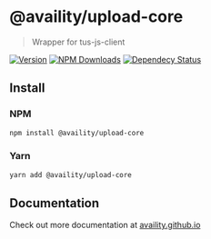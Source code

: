 # @availity/upload-core

> Wrapper for tus-js-client

[![Version](https://img.shields.io/npm/v/@availity/upload-core.svg?style=for-the-badge)](https://www.npmjs.com/package/@availity/upload-core)
[![NPM Downloads](https://img.shields.io/npm/dt/@availity/upload-core.svg?style=for-the-badge)](https://www.npmjs.com/package/@availity/upload-core)
[![Dependecy Status](https://img.shields.io/librariesio/release/npm/@availity/upload-core?style=for-the-badge)](https://github.com/Availity/sdk-js/blob/master/packages/upload-core/package.json)

## Install

### NPM

```bash
npm install @availity/upload-core
```

### Yarn

```bash
yarn add @availity/upload-core
```

## Documentation

Check out more documentation at [availity.github.io](https://availity.github.io/sdk-js/api/uploads)

